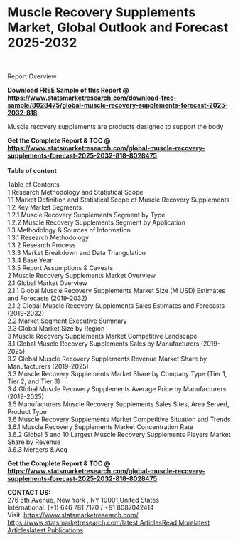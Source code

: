 <h1>Muscle Recovery Supplements Market, Global Outlook and Forecast 2025-2032</h1><br/><p>Report Overview</p><p><strong>Download FREE Sample of this Report @ <a href="https://www.statsmarketresearch.com/download-free-sample/8028475/global-muscle-recovery-supplements-forecast-2025-2032-818">https://www.statsmarketresearch.com/download-free-sample/8028475/global-muscle-recovery-supplements-forecast-2025-2032-818</a></strong></p><p>Muscle recovery supplements are products designed to support the body</p><div><b>Get the Complete Report & TOC @ <a href="https://www.statsmarketresearch.com/global-muscle-recovery-supplements-forecast-2025-2032-818-8028475">https://www.statsmarketresearch.com/global-muscle-recovery-supplements-forecast-2025-2032-818-8028475</a></b></div><br><b>Table of content</b><p>Table of Contents<br />1 Research Methodology and Statistical Scope<br />1.1 Market Definition and Statistical Scope of Muscle Recovery Supplements<br />1.2 Key Market Segments<br />1.2.1 Muscle Recovery Supplements Segment by Type<br />1.2.2 Muscle Recovery Supplements Segment by Application<br />1.3 Methodology & Sources of Information<br />1.3.1 Research Methodology<br />1.3.2 Research Process<br />1.3.3 Market Breakdown and Data Triangulation<br />1.3.4 Base Year<br />1.3.5 Report Assumptions & Caveats<br />2 Muscle Recovery Supplements Market Overview<br />2.1 Global Market Overview<br />2.1.1 Global Muscle Recovery Supplements Market Size (M USD) Estimates and Forecasts (2019-2032)<br />2.1.2 Global Muscle Recovery Supplements Sales Estimates and Forecasts (2019-2032)<br />2.2 Market Segment Executive Summary<br />2.3 Global Market Size by Region<br />3 Muscle Recovery Supplements Market Competitive Landscape<br />3.1 Global Muscle Recovery Supplements Sales by Manufacturers (2019-2025)<br />3.2 Global Muscle Recovery Supplements Revenue Market Share by Manufacturers (2019-2025)<br />3.3 Muscle Recovery Supplements Market Share by Company Type (Tier 1, Tier 2, and Tier 3)<br />3.4 Global Muscle Recovery Supplements Average Price by Manufacturers (2019-2025)<br />3.5 Manufacturers Muscle Recovery Supplements Sales Sites, Area Served, Product Type<br />3.6 Muscle Recovery Supplements Market Competitive Situation and Trends<br />3.6.1 Muscle Recovery Supplements Market Concentration Rate<br />3.6.2 Global 5 and 10 Largest Muscle Recovery Supplements Players Market Share by Revenue<br />3.6.3 Mergers & Acq<br><div><b>Get the Complete Report & TOC @ <a href="https://www.statsmarketresearch.com/global-muscle-recovery-supplements-forecast-2025-2032-818-8028475">https://www.statsmarketresearch.com/global-muscle-recovery-supplements-forecast-2025-2032-818-8028475</a></b></div></p> <b>CONTACT US:</b><br>276 5th Avenue, New York , NY 10001,United States<br>International: (+1) 646 781 7170 / +91 8087042414<br>Visit: <a href="https://www.statsmarketresearch.com/">https://www.statsmarketresearch.com/</a><br><a href="https://gyeongbokgung.com">https://www.statsmarketresearch.com/</a><a href="https://hallyeomaritime.com">latest Articles</a><a href="https://jingwansa.com">Read More</a><a href=https://nguoiviet.jp/">latest Articles</a><a href="https://www.intelmarketresearch.com/">latest Publications</a>